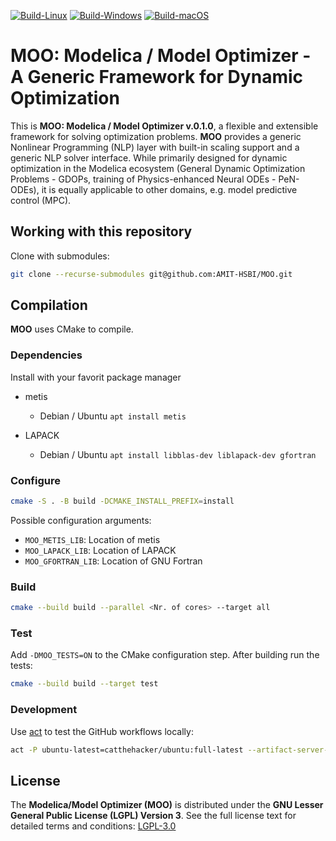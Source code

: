 [![Build-Linux](https://github.com/AMIT-HSBI/MOO/actions/workflows/build-linux.yml/badge.svg)](https://github.com/AMIT-HSBI/MOO/actions/workflows/build-linux.yml) [![Build-Windows](https://github.com/AMIT-HSBI/MOO/actions/workflows/build-windows.yml/badge.svg)](https://github.com/AMIT-HSBI/MOO/actions/workflows/build-windows.yml) [![Build-macOS](https://github.com/AMIT-HSBI/MOO/actions/workflows/build-macos.yml/badge.svg)](https://github.com/AMIT-HSBI/MOO/actions/workflows/build-macos.yml)

# **MOO: Modelica / Model Optimizer - A Generic Framework for Dynamic Optimization**

This is **MOO: Modelica / Model Optimizer v.0.1.0**, a flexible and extensible
framework for solving optimization problems. **MOO** provides a generic
Nonlinear Programming (NLP) layer with built-in scaling support and a generic
NLP solver interface. While primarily designed for dynamic optimization in the
Modelica ecosystem (General Dynamic Optimization Problems - GDOPs, training of
Physics-enhanced Neural ODEs - PeN-ODEs), it is equally applicable to other
domains, e.g. model predictive control (MPC).

## Working with this repository

Clone with submodules:

```bash
git clone --recurse-submodules git@github.com:AMIT-HSBI/MOO.git
```

## Compilation

**MOO** uses CMake to compile.

### Dependencies

Install with your favorit package manager

- metis

  - Debian / Ubuntu `apt install metis`

- LAPACK

  - Debian / Ubuntu `apt install libblas-dev liblapack-dev gfortran`

### Configure

```bash
cmake -S . -B build -DCMAKE_INSTALL_PREFIX=install
```

Possible configuration arguments:

- `MOO_METIS_LIB`: Location of metis
- `MOO_LAPACK_LIB`: Location of LAPACK
- `MOO_GFORTRAN_LIB`: Location of GNU Fortran

### Build

```bash
cmake --build build --parallel <Nr. of cores> --target all
```

### Test

Add `-DMOO_TESTS=ON` to the CMake configuration step.
After building run the tests:

```bash
cmake --build build --target test
```

### Development

Use [act](https://github.com/nektos/act) to test the GitHub workflows locally:

```bash
act -P ubuntu-latest=catthehacker/ubuntu:full-latest --artifact-server-path $PWD/.artifacts
```

## License

The **Modelica/Model Optimizer (MOO)** is distributed under the **GNU Lesser
General Public License (LGPL) Version 3**. See the full license text for
detailed terms and conditions:
[LGPL-3.0](https://www.gnu.org/licenses/lgpl-3.0.html)
